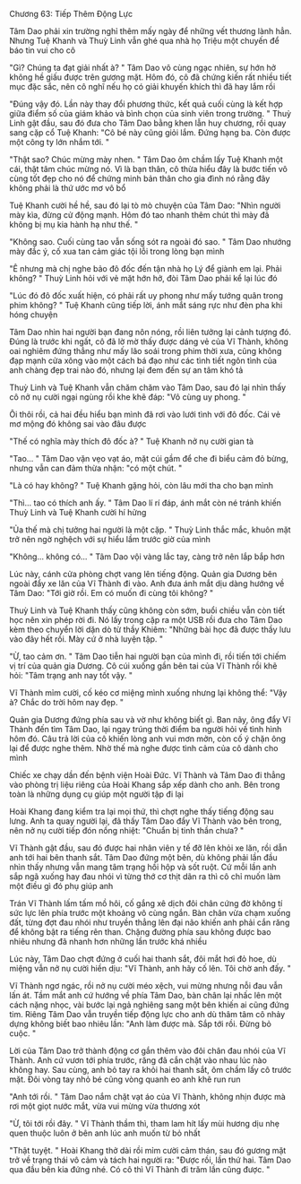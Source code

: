 




Chương 63: Tiếp Thêm Động Lực

Tâm Dao phải xin trường nghỉ thêm mấy ngày để những vết thương lành hẳn. Nhưng Tuệ Khanh và Thuỳ Linh vẫn ghé qua nhà họ Triệu một chuyến để báo tin vui cho cô

"Gì? Chúng ta đạt giải nhất à? " Tâm Dao vô cùng ngạc nhiên, sự hớn hở không hề giấu được trên gương mặt. Hôm đó, cô đã chứng kiến rất nhiều tiết mục đặc sắc, nên cô nghĩ nếu họ có giải khuyến khích thì đã hay lắm rồi

"Đúng vậy đó. Lần này thay đổi phương thức, kết quả cuối cùng là kết hợp giữa điểm số của giám khảo và bình chọn của sinh viên trong trường. " Thuỳ Linh gật đầu, sau đó đưa cho Tâm Dao bằng khen lẫn huy chương, rồi quay sang cặp cổ Tuệ Khanh: "Cô bé này cũng giỏi lắm. Đứng hạng ba. Còn được một công ty lớn nhắm tới. "

"Thật sao? Chúc mừng mày nhen. " Tâm Dao ôm chầm lấy Tuệ Khanh một cái, thật tâm chúc mừng nó. Vì là bạn thân, cô thừa hiểu đây là bước tiến vô cùng tốt đẹp cho nó để chứng minh bản thân cho gia đình nó rằng đây không phải là thứ ước mơ vô bổ

Tuệ Khanh cười hề hề, sau đó lại tò mò chuyện của Tâm Dao: "Nhìn người mày kìa, đừng cử động mạnh. Hôm đó tao nhanh thêm chút thì mày đã không bị mụ kia hành hạ như thế. "

"Không sao. Cuối cùng tao vẫn sống sót ra ngoài đó sao. " Tâm Dao nhướng mày đắc ý, cố xua tan cảm giác tội lỗi trong lòng bạn mình

"Ê nhưng mà chị nghe bảo đô đốc đến tận nhà họ Lý để giành em lại. Phải không? " Thuỳ Linh hỏi với vẻ mặt hớn hở, đòi Tâm Dao phải kể lại lúc đó

"Lúc đó đô đốc xuất hiện, có phải rất uy phong như mấy tướng quân trong phim không? " Tuệ Khanh cũng tiếp lời, ánh mắt sáng rực như đèn pha khi hóng chuyện

Tâm Dao nhìn hai người bạn đang nôn nóng, rồi liên tưởng lại cảnh tượng đó. Đúng là trước khi ngất, cô đã lờ mờ thấy được dáng vẻ của Vĩ Thành, không oai nghiêm đứng thẳng như mấy lão soái trong phim thời xưa, cũng không đạp mạnh cửa xông vào một cách bá đạo như các tình tiết ngôn tình của anh chàng đẹp trai nào đó, nhưng lại đem đến sự an tâm khó tả

Thuỳ Linh và Tuệ Khanh vẫn chăm chăm vào Tâm Dao, sau đó lại nhìn thấy cô nở nụ cười ngại ngùng rồi khe khẽ đáp: "Vô cùng uy phong. "

Ôi thôi rồi, cả hai đều hiểu bạn mình đã rơi vào lưới tình với đô đốc. Cái vẻ mơ mộng đó không sai vào đâu được


"Thế có nghĩa mày thích đô đốc à? " Tuệ Khanh nở nụ cười gian tà

"Tao... " Tâm Dao vặn vẹo vạt áo, mặt cúi gầm để che đi biểu cảm đỏ bừng, nhưng vẫn can đảm thừa nhận: "có một chút. "

"Là có hay không? " Tuệ Khanh gặng hỏi, còn lâu mới tha cho bạn mình

"Thì... tao có thích anh ấy. " Tâm Dao lí rí đáp, ánh mắt còn né tránh khiến Thuỳ Linh và Tuệ Khanh cười hí hửng

"Ủa thế mà chị tưởng hai người là một cặp. " Thuỳ Linh thắc mắc, khuôn mặt trở nên ngờ nghệch với sự hiểu lầm trước giờ của mình

"Không... không có... " Tâm Dao vội vàng lắc tay, càng trở nên lắp bắp hơn

Lúc này, cánh cửa phòng chợt vang lên tiếng động. Quản gia Dương bên ngoài đẩy xe lăn của Vĩ Thành đi vào. Anh đưa ánh mắt dịu dàng hướng về Tâm Dao: "Tới giờ rồi. Em có muốn đi cùng tôi không? "

Thuỳ Linh và Tuệ Khanh thấy cũng không còn sớm, buổi chiều vẫn còn tiết học nên xin phép rời đi. Nó lấy trong cặp ra một USB rồi đưa cho Tâm Dao kèm theo chuyển lời dặn dò từ thầy Khiêm: "Những bài học đã được thầy lưu vào đây hết rồi. Mày cứ ở nhà luyện tập. "

"Ừ, tao cảm ơn. " Tâm Dao tiễn hai người bạn của mình đi, rồi tiến tới chiếm vị trí của quản gia Dương. Cô cúi xuống gần bên tai của Vĩ Thành rồi khẽ hỏi: "Tâm trạng anh nay tốt vậy. "

Vĩ Thành mỉm cười, cố kéo cơ miệng mình xuống nhưng lại không thể: "Vậy à? Chắc do trời hôm nay đẹp. "


Quản gia Dương đứng phía sau và vờ như không biết gì. Ban nãy, ông đẩy Vĩ Thành đến tìm Tâm Dao, lại ngay trúng thời điểm ba người hỏi về tình hình hôm đó. Câu trả lời của cô khiến lòng anh vui mơn mởn, còn cố ý chặn ông lại để được nghe thêm. Nhờ thế mà nghe được tình cảm của cô dành cho mình

Chiếc xe chạy dần đến bệnh viện Hoài Đức. Vĩ Thành và Tâm Dao đi thẳng vào phòng trị liệu riêng của Hoài Khang sắp xếp dành cho anh. Bên trong toàn là những dụng cụ giúp một người tập đi lại

Hoài Khang đang kiểm tra lại mọi thứ, thì chợt nghe thấy tiếng động sau lưng. Anh ta quay người lại, đã thấy Tâm Dao đẩy Vĩ Thành vào bên trong, nên nở nụ cười tiếp đón nồng nhiệt: "Chuẩn bị tinh thần chưa? "

Vĩ Thành gật đầu, sau đó được hai nhân viên y tế đỡ lên khỏi xe lăn, rồi dẫn anh tới hai bên thanh sắt. Tâm Dao đứng một bên, dù không phải lần đầu nhìn thấy nhưng vẫn mang tâm trạng hồi hộp và sốt ruột. Cứ mỗi lần anh sắp ngã xuống hay đau nhói vì từng thớ cơ thịt dãn ra thì cô chỉ muốn làm một điều gì đó phụ giúp anh

Trán Vĩ Thành lấm tấm mồ hôi, cố gắng xê dịch đôi chân cứng đờ không tí sức lực lên phía trước một khoảng vô cùng ngắn. Bàn chân vừa chạm xuống đất, từng đợt đau nhói như truyền thẳng lên đại não khiến anh phải cắn răng để không bật ra tiếng rên than. Chặng đường phía sau không được bao nhiêu nhưng đã nhanh hơn những lần trước khá nhiều

Lúc này, Tâm Dao chợt đứng ở cuối hai thanh sắt, đôi mắt hơi đỏ hoe, dù miệng vẫn nở nụ cười hiền dịu: "Vĩ Thành, anh hãy cố lên. Tôi chờ anh đấy. "

Vĩ Thành ngơ ngác, rồi nở nụ cười méo xệch, vui mừng nhưng nỗi đau vẫn lấn át. Tầm mắt anh cứ hướng về phía Tâm Dao, bàn chân lại nhấc lên một cách nặng nhọc, vài bước lại ngả nghiêng sang một bên khiến ai cũng đứng tim. Riêng Tâm Dao vẫn truyền tiếp động lực cho anh dù thâm tâm cô nhảy dựng không biết bao nhiêu lần: "Anh làm được mà. Sắp tới rồi. Đừng bỏ cuộc. "

Lời của Tâm Dao trở thành động cơ gắn thêm vào đôi chân đau nhói của Vĩ Thành. Anh cứ vươn tới phía trước, răng đã cắn chặt vào nhau lúc nào không hay. Sau cùng, anh bỏ tay ra khỏi hai thanh sắt, ôm chầm lấy cô trước mặt. Đôi vòng tay nhỏ bé cũng vòng quanh eo anh khẽ run run

"Anh tới rồi. " Tâm Dao nắm chặt vạt áo của Vĩ Thành, không nhịn được mà rơi một giọt nước mắt, vừa vui mừng vừa thương xót

"Ừ, tôi tới rồi đây. " Vĩ Thành thầm thì, tham lam hít lấy mùi hương dịu nhẹ quen thuộc luôn ở bên anh lúc anh muốn từ bỏ nhất

"Thật tuyệt. " Hoài Khang thở dài rồi mỉm cười cảm thán, sau đó gương mặt trở về trạng thái vô cảm và tách hai người ra: "Được rồi, lần thứ hai. Tâm Dao qua đầu bên kia đứng nhé. Có cô thì Vĩ Thành đi trăm lần cũng được. "




